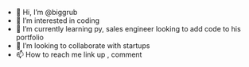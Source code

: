 - 👋 Hi, I’m @biggrub
- 👀 I’m interested in coding 
- 🌱 I’m currently learning py, sales engineer looking to add code to his portfolio 
- 💞️ I’m looking to collaborate with startups 
- 📫 How to reach me link up , comment 

<!---
biggrub/biggrub is a ✨ special ✨ repository because its `README.md` (this file) appears on your GitHub profile.
You can click the Preview link to take a look at your changes.
--->
